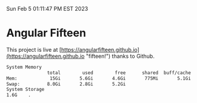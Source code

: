 Sun Feb  5 01:11:47 PM EST 2023

# Angular Fifteen


This project is live at [https://angularfifteen.github.io](https://angularfifteen.github.io "fifteen!") thanks to Github.

```bash
System Memory
               total        used        free      shared  buff/cache   available
Mem:            15Gi       5.6Gi       4.6Gi       775Mi       5.1Gi       8.6Gi
Swap:          8.0Gi       2.8Gi       5.2Gi
System Storage
1.6G	.
```
